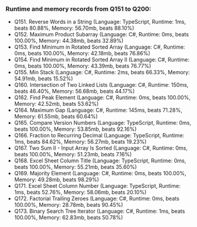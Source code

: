 ### Runtime and memory records from Q151 to Q200:
- Q151. Reverse Words in a String (Language: TypeScript, Runtime: 1ms, beats 80.88%, Memory: 56.70mb, beats 88.10%)
- Q152. Maximum Product Subarray (Language: C#, Runtime: 0ms, beats 100.00%, Memory: 44.38mb, beats 32.89%)
- Q153. Find Minimum in Rotated Sorted Array (Language: C#, Runtime: 0ms, beats 100.00%, Memory: 42.18mb, beats 76.86%)
- Q154. Find Minimum in Rotated Sorted Array II (Language: C#, Runtime: 0ms, beats 100.00%, Memory: 43.39mb, beats 76.77%)
- Q155. Min Stack (Language: C#, Runtime: 2ms, beats 66.33%, Memory: 54.91mb, beats 15.52%)
- Q160. Intersection of Two Linked Lists (Language: C#, Runtime: 150ms, beats 46.40%, Memory: 56.68mb, beats 44.17%)
- Q162. Find Peak Element (Language: C#, Runtime: 0ms, beats 100.00%, Memory: 42.52mb, beats 53.62%)
- Q164. Maximum Gap (Language: C#, Runtime: 145ms, beats 71.28%, Memory: 61.55mb, beats 60.64%)
- Q165. Compare Version Numbers (Language: TypeScript, Runtime: 0ms, beats 100.00%, Memory: 53.85mb, beats 92.16%)
- Q166. Fraction to Recurring Decimal (Language: TypeScript, Runtime: 1ms, beats 84.62%, Memory: 56.27mb, beats 19.23%)
- Q167. Two Sum II - Input Array Is Sorted (Language: C#, Runtime: 0ms, beats 100.00%, Memory: 51.23mb, beats 7.16%)
- Q168. Excel Sheet Column Title (Language: TypeScript, Runtime: 0ms, beats 100.00%, Memory: 55.21mb, beats 35.60%)
- Q169. Majority Element (Language: C#, Runtime: 0ms, beats 100.00%, Memory: 49.28mb, beats 98.29%)
- Q171. Excel Sheet Column Number (Language: TypeScript, Runtime: 1ms, beats 52.76%, Memory: 58.06mb, beats 20.10%)
- Q172. Factorial Trailing Zeroes (Language: C#, Runtime: 0ms, beats 100.00%, Memory: 28.78mb, beats 90.45%)
- Q173. Binary Search Tree Iterator (Language: C#, Runtime: 1ms, beats 100.00%, Memory: 62.83mb, beats 50.78%)